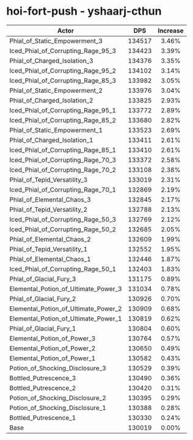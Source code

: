 # hoi-fort-push - yshaarj-cthun
| Actor | DPS | Increase |
|---|:---:|:---:|
|Phial_of_Static_Empowerment_3|134517|3.46%|
|Iced_Phial_of_Corrupting_Rage_95_3|134423|3.39%|
|Phial_of_Charged_Isolation_3|134376|3.35%|
|Iced_Phial_of_Corrupting_Rage_95_2|134102|3.14%|
|Iced_Phial_of_Corrupting_Rage_85_3|133982|3.05%|
|Phial_of_Static_Empowerment_2|133976|3.04%|
|Phial_of_Charged_Isolation_2|133825|2.93%|
|Iced_Phial_of_Corrupting_Rage_95_1|133772|2.89%|
|Iced_Phial_of_Corrupting_Rage_85_2|133680|2.82%|
|Phial_of_Static_Empowerment_1|133523|2.69%|
|Phial_of_Charged_Isolation_1|133411|2.61%|
|Iced_Phial_of_Corrupting_Rage_85_1|133410|2.61%|
|Iced_Phial_of_Corrupting_Rage_70_3|133372|2.58%|
|Iced_Phial_of_Corrupting_Rage_70_2|133108|2.38%|
|Phial_of_Tepid_Versatility_3|133019|2.31%|
|Iced_Phial_of_Corrupting_Rage_70_1|132869|2.19%|
|Phial_of_Elemental_Chaos_3|132845|2.17%|
|Phial_of_Tepid_Versatility_2|132788|2.13%|
|Iced_Phial_of_Corrupting_Rage_50_3|132769|2.12%|
|Iced_Phial_of_Corrupting_Rage_50_2|132685|2.05%|
|Phial_of_Elemental_Chaos_2|132609|1.99%|
|Phial_of_Tepid_Versatility_1|132552|1.95%|
|Phial_of_Elemental_Chaos_1|132446|1.87%|
|Iced_Phial_of_Corrupting_Rage_50_1|132403|1.83%|
|Phial_of_Glacial_Fury_3|131175|0.89%|
|Elemental_Potion_of_Ultimate_Power_3|131034|0.78%|
|Phial_of_Glacial_Fury_2|130926|0.70%|
|Elemental_Potion_of_Ultimate_Power_2|130909|0.68%|
|Elemental_Potion_of_Ultimate_Power_1|130819|0.62%|
|Phial_of_Glacial_Fury_1|130804|0.60%|
|Elemental_Potion_of_Power_3|130764|0.57%|
|Elemental_Potion_of_Power_2|130650|0.49%|
|Elemental_Potion_of_Power_1|130582|0.43%|
|Potion_of_Shocking_Disclosure_3|130529|0.39%|
|Bottled_Putrescence_3|130490|0.36%|
|Bottled_Putrescence_2|130420|0.31%|
|Potion_of_Shocking_Disclosure_2|130395|0.29%|
|Potion_of_Shocking_Disclosure_1|130388|0.28%|
|Bottled_Putrescence_1|130330|0.24%|
|Base|130019|0.00%|
